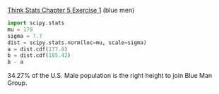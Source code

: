 [Think Stats Chapter 5 Exercise 1](http://greenteapress.com/thinkstats2/html/thinkstats2006.html#toc50) (blue men)

>> 
```python
import scipy.stats
mu = 178
sigma = 7.7
dist = scipy.stats.norm(loc=mu, scale=sigma)
a = dist.cdf(177.8)
b = dist.cdf(185.42)
b - a
```
34.27% of the U.S. Male population is the right height to join Blue Man Group.
